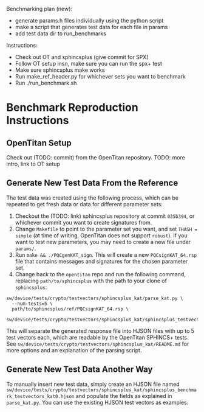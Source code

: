 Benchmarking plan (new):
- generate params.h files individually using the python script
- make a script that generates test data for each file in params
- add test data dir to run_benchmarks

Instructions:
- Check out OT and sphincsplus (give commit for SPX)
- Follow OT setup insn, make sure you can run the spx+ test
- Make sure sphincsplus make works
- Run make_ref_header.py for whichever sets you want to benchmark
- Run ./run_benchmark.sh





# Benchmark Reproduction Instructions

## OpenTitan Setup

Check out (TODO: commit) from the OpenTitan repository.
TODO: more intro, link to OT setup

## Generate New Test Data From the Reference

The test data was created using the following process, which can be repeated to
get fresh data or data for different parameter sets:
1. Checkout the (TODO: link) sphincsplus repository at commit `035b394`, or
   whichever commit you want to create signatures from.
2. Change `Makefile` to point to the parameter set you want, and set `THASH =
   simple` (at time of writing, OpenTitan does not support `robust`). If you
   want to test new parameters, you may need to create a new file under
   `params/`.
3. Run `make && ./PQCgenKAT_sign`. This will create a new `PQCsignKAT_64.rsp`
   file that contains messages and signatures for the chosen parameter set.
4. Change back to the `opentitan` repo and run the following command, replacing
   `path/to/sphincsplus` with the path to your clone of `sphincsplus`:

```console
sw/device/tests/crypto/testvectors/sphincsplus_kat/parse_kat.py \
  --num-tests=5 \
  path/to/sphincsplus/ref/PQCsignKAT_64.rsp \
  sw/device/tests/crypto/testvectors/sphincsplus_kat/sphincsplus_testvectors_kat.hjson
```

This will separate the generated response file into HJSON files with up to 5 test vectors each, which are readable by the OpenTitan SPHINCS+ tests.
See `sw/device/tests/crypto/testvectors/sphincsplus_kat/README.md` for more options and an explanation of the parsing script.

## Generate New Test Data Another Way

To manually insert new test data, simply create an HJSON file named
`sw/device/tests/crypto/testvectors/sphincsplus_kat/sphincsplus_benchmark_testvectors_kat0.hjson` and populate the fields as explained in `parse_kat.py`.
You can use the existing HJSON test vectors as examples.
